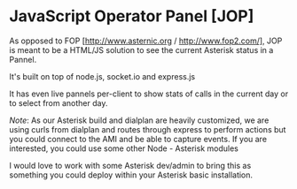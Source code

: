 JavaScript Operator Panel [JOP]
================================

As opposed to FOP [http://www.asternic.org / http://www.fop2.com/], JOP is meant to be a HTML/JS solution to see the
current Asterisk status in a Pannel.

It's built on top of node.js, socket.io and express.js

It has even live pannels per-client to show stats of calls in the current day or to select from another day.

*Note*: As our Asterisk build and dialplan are heavily customized, we are using curls from dialplan and routes through
express to perform actions but you could connect to the AMI and be able to capture events.
If you are interested, you could use some other Node - Asterisk modules

I would love to work with some Asterisk dev/admin to bring this as something you could deploy within your Asterisk basic
installation.